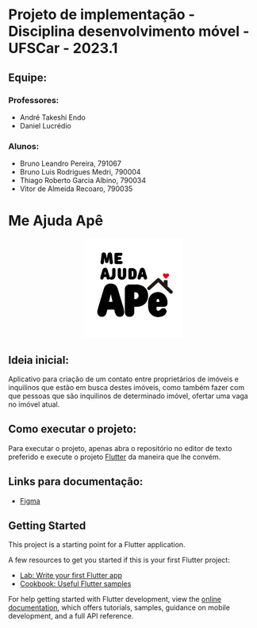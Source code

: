 # Projeto de implementação - Disciplina desenvolvimento móvel - UFSCar - 2023.1

## Equipe:

### Professores:

-   André Takeshi Endo
-   Daniel Lucrédio

### Alunos:

-   Bruno Leandro Pereira, 791067
-   Bruno Luis Rodrigues Medri, 790004
-   Thiago Roberto Garcia Albino, 790034
-   Vitor de Almeida Recoaro, 790035

# Me Ajuda Apê

<center>
    <img src="assets/logo_me_ajuda_ape.jpg" height=200/>
</center>

## Ideia inicial:

Aplicativo para criação de um contato entre proprietários de imóveis e inquilinos que estão em busca destes imóveis, como também fazer com que pessoas que são inquilinos de determinado imóvel, ofertar uma vaga no imóvel atual.

## Como executar o projeto:

Para executar o projeto, apenas abra o repositório no editor de texto preferido e execute o projeto [Flutter](https://docs.flutter.dev/get-started/install) da maneira que lhe convém.

## Links para documentação:

-   [Figma](https://www.figma.com/file/DxJsvBSk4JUkLWo0YW4MXR/Me-ajuda-ap%C3%AA?type=design&node-id=1%3A6&t=qPFsIyInBSHSl3Kt-1)

## Getting Started

This project is a starting point for a Flutter application.

A few resources to get you started if this is your first Flutter project:

-   [Lab: Write your first Flutter app](https://docs.flutter.dev/get-started/codelab)
-   [Cookbook: Useful Flutter samples](https://docs.flutter.dev/cookbook)

For help getting started with Flutter development, view the
[online documentation](https://docs.flutter.dev/), which offers tutorials,
samples, guidance on mobile development, and a full API reference.
